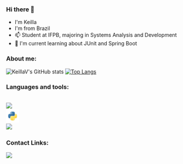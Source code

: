 ### Hi there 👋
- I'm Keilla
- I'm from Brazil 
- 📫 Student at IFPB, majoring in Systems Analysis and Development
- 🌱 I'm current learning about JUnit and Spring Boot

### About me:
![KeillaV's GitHub stats](https://github-readme-stats.vercel.app/api?username=KeillaV&show_icons=true&theme=merko)    [![Top Langs](https://github-readme-stats.vercel.app/api/top-langs/?username=KeillaV&theme=merko)](https://github.com/KeillaV/github-readme-stats)

### Languages and tools:
<code>
<img height= "35"src= "https://camo.githubusercontent.com/20ffa1c9a31e2c991c8b52b0cb7be938de51db4b7a9299658fef28efb0cc845a/68747470733a2f2f63646e2e6a7364656c6976722e6e65742f67682f64657669636f6e732f64657669636f6e2f69636f6e732f6a6176612f6a6176612d6f726967696e616c2e737667">
<img height= "35"src= "https://raw.githubusercontent.com/github/explore/80688e429a7d4ef2fca1e82350fe8e3517d3494d/topics/python/python.png"> 
<img height= "35"src= "https://download.logo.wine/logo/MySQL/MySQL-Logo.wine.png">
</code>

### Contact Links:

<a href="https://www.linkedin.com/in/keilla-vitória-felipe-bezerra-785437221/" target="_blank">
  <img height= "30"src="https://img.shields.io/badge/-Linkedin-0e76a8?style=flat-square&logo=Linkedin&logoColor=white&link=https://www.linkedin.com/in/keilla-vitória-felipe-bezerra-785437221/" /></a>
